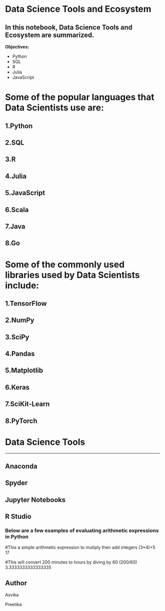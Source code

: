 # Data Science Tools and Ecosystem
## In this notebook, Data Science Tools and Ecosystem are summarized.
**Objectives:**
 + Python
 + SQL
 + R
 + Julia
 + JavaScript
# Some of the popular languages that Data Scientists use are:
## 1.Python
## 2.SQL
## 3.R 
## 4.Julia
## 5.JavaScript
## 6.Scala
## 7.Java
## 8.Go
# Some of the commonly used libraries used by Data Scientists include:
## 1.TensorFlow
## 2.NumPy
## 3.SciPy
## 4.Pandas
## 5.Matplotlib
## 6.Keras
## 7.SciKit-Learn
## 8.PyTorch
# Data Science Tools
  ------------------
## Anaconda
## Spyder
## Jupyter Notebooks
## R Studio
### Below are a few examples of evaluating arithmetic expressions in Python
#This a simple arithmetic expression to mutiply then add integers
(3*4)+5
17

#This will convert 200 minutes to hours by diving by 60
(200/60)
3.3333333333333335
## Author
Asvika

Preetika
